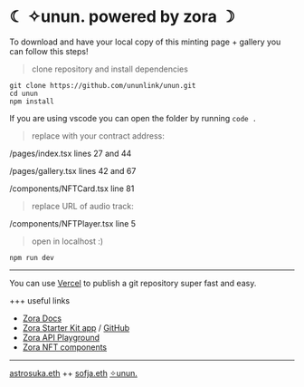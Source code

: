 # ☾ ✧unun. powered by zora ☽


To download and have your local copy of this minting page + gallery you can follow this steps!   

> clone repository and install dependencies

```
git clone https://github.com/ununlink/unun.git
cd unun
npm install
```     
     
If you are using vscode you can open the folder by running `code .` 
    
> replace with your contract address:

/pages/index.tsx lines 27 and 44

/pages/gallery.tsx lines 42 and 67

/components/NFTCard.tsx line 81  

> replace URL of audio track: 

/components/NFTPlayer.tsx line 5    

> open in localhost :)
```
npm run dev
```
    
***    
    
You can use [Vercel](https://vercel.com/) to publish a git repository super fast and easy.    
     
+++ useful links 
- [Zora Docs](https://docs.zora.co/)
- [Zora Starter Kit app](https://zora-starter-kit.vercel.app/create) / [GitHub](https://github.com/0xTranqui/zora-starter-kit)
- [Zora API Playground](https://playground.api.zora.co/)
- [Zora NFT components](https://ourzora.github.io/nft-components/?path=/story/introduction--page)

***

[astrosuka.eth](https://twitter.com/Astrosuka) ++ [sofja.eth](https://twitter.com/_sofffja)
[✧unun.](https://twitter.com/ununlink)

